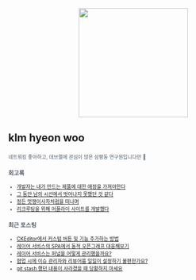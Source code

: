 
<div align="center">
  
<img src="https://render.gitanimals.org/farms/klmhyeonwoo" height="220"/>

</div>

## klm hyeon woo

<span style="color:#4E5968; font-size:10px;">
네트워킹 좋아하고, 데브렐에 관심이 많은 삼평동 연구원입니다만 🫨

### 회고록
- [개발자는 내가 만드는 제품에 대한 애정을 가져야한다](https://klmhyeonwooo.tistory.com/122)<br>
- [그 동안 남의 시선에서 벗어나지 못했던 것 같다](https://klmhyeonwooo.tistory.com/65)<br>
- [정든 멋쟁이사자처럼을 떠나며](https://klmhyeonwooo.tistory.com/89)<br>
- [리크루팅을 위해 어플라이 사이트를 개발했다](https://klmhyeonwooo.tistory.com/74)<br>

### 최근 포스팅
- [CKEditor에서 커스텀 버튼 및 기능 추가하는 방법](https://klmhyeonwooo.tistory.com/140)<br>
- [레이어 서비스의 SPA에서 동적 오픈그래프 대응해보기](https://klmhyeonwooo.tistory.com/139)<br>
- [레이어 서비스는 퍼널을 어떻게 관리했을까요?](https://klmhyeonwooo.tistory.com/138)<br>
- [협업 시에 이슈 관리자와 리뷰어를 일일이 설정하기 불편한가요?](https://klmhyeonwooo.tistory.com/137)<br>
- [git stash 했던 내용이 사라졌을 때 당황하지 마세요](https://klmhyeonwooo.tistory.com/136)<br>
